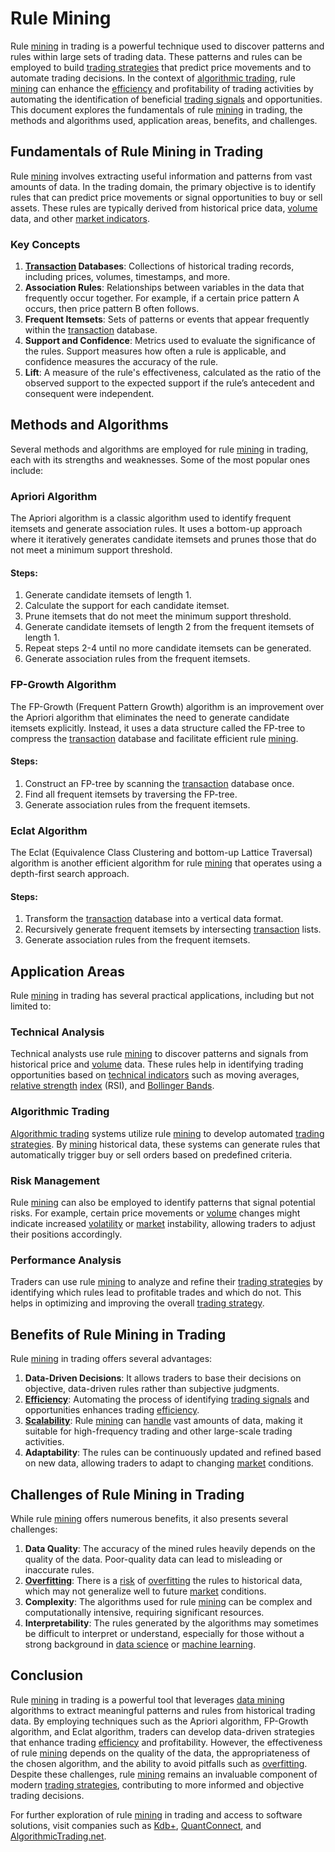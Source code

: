 # Rule Mining

Rule [mining](../m/mining.md) in trading is a powerful technique used to discover patterns and rules within large sets of trading data. These patterns and rules can be employed to build [trading strategies](../t/trading_strategies.md) that predict price movements and to automate trading decisions. In the context of [algorithmic trading](../a/algorithmic_trading.md), rule [mining](../m/mining.md) can enhance the [efficiency](../e/efficiency.md) and profitability of trading activities by automating the identification of beneficial [trading signals](../t/trading_signals.md) and opportunities. This document explores the fundamentals of rule [mining](../m/mining.md) in trading, the methods and algorithms used, application areas, benefits, and challenges.

## Fundamentals of Rule Mining in Trading

Rule [mining](../m/mining.md) involves extracting useful information and patterns from vast amounts of data. In the trading domain, the primary objective is to identify rules that can predict price movements or signal opportunities to buy or sell assets. These rules are typically derived from historical price data, [volume](../v/volume.md) data, and other [market indicators](../m/market_indicators.md).

### Key Concepts

1. **[Transaction](../t/transaction.md) Databases**: Collections of historical trading records, including prices, volumes, timestamps, and more.
2. **Association Rules**: Relationships between variables in the data that frequently occur together. For example, if a certain price pattern A occurs, then price pattern B often follows.
3. **Frequent Itemsets**: Sets of patterns or events that appear frequently within the [transaction](../t/transaction.md) database.
4. **Support and Confidence**: Metrics used to evaluate the significance of the rules. Support measures how often a rule is applicable, and confidence measures the accuracy of the rule.
5. **Lift**: A measure of the rule's effectiveness, calculated as the ratio of the observed support to the expected support if the rule’s antecedent and consequent were independent.

## Methods and Algorithms

Several methods and algorithms are employed for rule [mining](../m/mining.md) in trading, each with its strengths and weaknesses. Some of the most popular ones include:

### Apriori Algorithm

The Apriori algorithm is a classic algorithm used to identify frequent itemsets and generate association rules. It uses a bottom-up approach where it iteratively generates candidate itemsets and prunes those that do not meet a minimum support threshold.

#### Steps:
1. Generate candidate itemsets of length 1.
2. Calculate the support for each candidate itemset.
3. Prune itemsets that do not meet the minimum support threshold.
4. Generate candidate itemsets of length 2 from the frequent itemsets of length 1.
5. Repeat steps 2-4 until no more candidate itemsets can be generated.
6. Generate association rules from the frequent itemsets.

### FP-Growth Algorithm

The FP-Growth (Frequent Pattern Growth) algorithm is an improvement over the Apriori algorithm that eliminates the need to generate candidate itemsets explicitly. Instead, it uses a data structure called the FP-tree to compress the [transaction](../t/transaction.md) database and facilitate efficient rule [mining](../m/mining.md).

#### Steps:
1. Construct an FP-tree by scanning the [transaction](../t/transaction.md) database once.
2. Find all frequent itemsets by traversing the FP-tree.
3. Generate association rules from the frequent itemsets.

### Eclat Algorithm

The Eclat (Equivalence Class Clustering and bottom-up Lattice Traversal) algorithm is another efficient algorithm for rule [mining](../m/mining.md) that operates using a depth-first search approach.

#### Steps:
1. Transform the [transaction](../t/transaction.md) database into a vertical data format.
2. Recursively generate frequent itemsets by intersecting [transaction](../t/transaction.md) lists.
3. Generate association rules from the frequent itemsets.

## Application Areas

Rule [mining](../m/mining.md) in trading has several practical applications, including but not limited to:

### Technical Analysis

Technical analysts use rule [mining](../m/mining.md) to discover patterns and signals from historical price and [volume](../v/volume.md) data. These rules help in identifying trading opportunities based on [technical indicators](../t/technical_indicators.md) such as moving averages, [relative strength](../r/relative_strength.md) [index](../i/index_instrument.md) (RSI), and [Bollinger Bands](../b/bollinger_bands.md).

### Algorithmic Trading

[Algorithmic trading](../a/algorithmic_trading.md) systems utilize rule [mining](../m/mining.md) to develop automated [trading strategies](../t/trading_strategies.md). By [mining](../m/mining.md) historical data, these systems can generate rules that automatically trigger buy or sell orders based on predefined criteria.

### Risk Management

Rule [mining](../m/mining.md) can also be employed to identify patterns that signal potential risks. For example, certain price movements or [volume](../v/volume.md) changes might indicate increased [volatility](../v/volatility.md) or [market](../m/market.md) instability, allowing traders to adjust their positions accordingly.

### Performance Analysis

Traders can use rule [mining](../m/mining.md) to analyze and refine their [trading strategies](../t/trading_strategies.md) by identifying which rules lead to profitable trades and which do not. This helps in optimizing and improving the overall [trading strategy](../t/trading_strategy.md).

## Benefits of Rule Mining in Trading

Rule [mining](../m/mining.md) in trading offers several advantages:

1. **Data-Driven Decisions**: It allows traders to base their decisions on objective, data-driven rules rather than subjective judgments.
2. **[Efficiency](../e/efficiency.md)**: Automating the process of identifying [trading signals](../t/trading_signals.md) and opportunities enhances trading [efficiency](../e/efficiency.md).
3. **[Scalability](../s/scalability.md)**: Rule [mining](../m/mining.md) can [handle](../h/handle.md) vast amounts of data, making it suitable for high-frequency trading and other large-scale trading activities.
4. **Adaptability**: The rules can be continuously updated and refined based on new data, allowing traders to adapt to changing [market](../m/market.md) conditions.

## Challenges of Rule Mining in Trading

While rule [mining](../m/mining.md) offers numerous benefits, it also presents several challenges:

1. **Data Quality**: The accuracy of the mined rules heavily depends on the quality of the data. Poor-quality data can lead to misleading or inaccurate rules.
2. **[Overfitting](../o/overfitting.md)**: There is a [risk](../r/risk.md) of [overfitting](../o/overfitting.md) the rules to historical data, which may not generalize well to future [market](../m/market.md) conditions.
3. **Complexity**: The algorithms used for rule [mining](../m/mining.md) can be complex and computationally intensive, requiring significant resources.
4. **Interpretability**: The rules generated by the algorithms may sometimes be difficult to interpret or understand, especially for those without a strong background in [data science](../d/data_science_in_trading.md) or [machine learning](../m/machine_learning.md).

## Conclusion

Rule [mining](../m/mining.md) in trading is a powerful tool that leverages [data mining](../d/data_mining.md) algorithms to extract meaningful patterns and rules from historical trading data. By employing techniques such as the Apriori algorithm, FP-Growth algorithm, and Eclat algorithm, traders can develop data-driven strategies that enhance trading [efficiency](../e/efficiency.md) and profitability. However, the effectiveness of rule [mining](../m/mining.md) depends on the quality of the data, the appropriateness of the chosen algorithm, and the ability to avoid pitfalls such as [overfitting](../o/overfitting.md). Despite these challenges, rule [mining](../m/mining.md) remains an invaluable component of modern [trading strategies](../t/trading_strategies.md), contributing to more informed and objective trading decisions.

For further exploration of rule [mining](../m/mining.md) in trading and access to software solutions, visit companies such as [Kdb+](https://kx.com/), [QuantConnect](https://www.quantconnect.com/), and [AlgorithmicTrading.net](https://algorithmictrading.net/).
